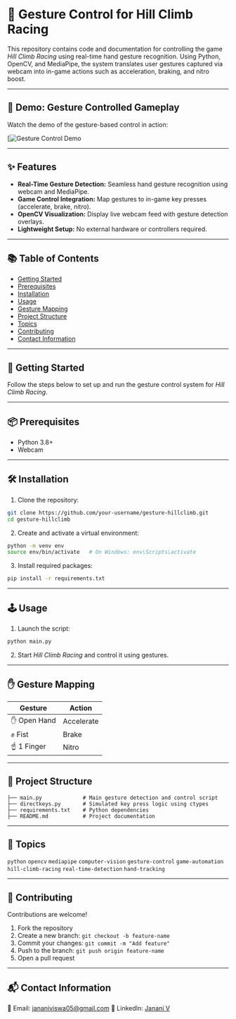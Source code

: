 # 🚗 Gesture Control for Hill Climb Racing

This repository contains code and documentation for controlling the game *Hill Climb Racing* using real-time hand gesture recognition. Using Python, OpenCV, and MediaPipe, the system translates user gestures captured via webcam into in-game actions such as acceleration, braking, and nitro boost.

---

## 🎥 Demo: Gesture Controlled Gameplay

Watch the demo of the gesture-based control in action:

[![Gesture Control Demo]([https://youtu.be/ql5nlbrLgQU](https://youtu.be/ql5nlbrLgQU))

---

## ✨ Features

* **Real-Time Gesture Detection:** Seamless hand gesture recognition using webcam and MediaPipe.
* **Game Control Integration:** Map gestures to in-game key presses (accelerate, brake, nitro).
* **OpenCV Visualization:** Display live webcam feed with gesture detection overlays.
* **Lightweight Setup:** No external hardware or controllers required.

---

## 📚 Table of Contents

* [Getting Started](#getting-started)
* [Prerequisites](#prerequisites)
* [Installation](#installation)
* [Usage](#usage)
* [Gesture Mapping](#gesture-mapping)
* [Project Structure](#project-structure)
* [Topics](#topics)
* [Contributing](#contributing)
* [Contact Information](#contact-information)

---

## 🚀 Getting Started

Follow the steps below to set up and run the gesture control system for *Hill Climb Racing*.

---

## 📦 Prerequisites

* Python 3.8+
* Webcam

---

## 🛠️ Installation

1. Clone the repository:

```bash
git clone https://github.com/your-username/gesture-hillclimb.git
cd gesture-hillclimb
```

2. Create and activate a virtual environment:

```bash
python -m venv env
source env/bin/activate   # On Windows: env\Scripts\activate
```

3. Install required packages:

```bash
pip install -r requirements.txt
```

---

## 🕹️ Usage

1. Launch the script:

```bash
python main.py
```

2. Start *Hill Climb Racing* and control it using gestures.

---

## ✋ Gesture Mapping

| Gesture     | Action     |
| ----------- | ---------- |
| ✋ Open Hand | Accelerate |
| ✊ Fist      | Brake      |
| ☝️ 1 Finger | Nitro      |

---

## 📂 Project Structure

```
├── main.py             # Main gesture detection and control script
├── directkeys.py       # Simulated key press logic using ctypes
├── requirements.txt    # Python dependencies
├── README.md           # Project documentation
```

---

## 📌 Topics

`python` `opencv` `mediapipe` `computer-vision` `gesture-control` `game-automation` `hill-climb-racing` `real-time-detection` `hand-tracking`

---

## 🤝 Contributing

Contributions are welcome!

1. Fork the repository
2. Create a new branch: `git checkout -b feature-name`
3. Commit your changes: `git commit -m "Add feature"`
4. Push to the branch: `git push origin feature-name`
5. Open a pull request

---

## 📬 Contact Information

📧 Email: [jananiviswa05@gmail.com](mailto:jananiviswa05@gmail.com)
🔗 LinkedIn: [Janani V](https://www.linkedin.com/in/jananiv05)

